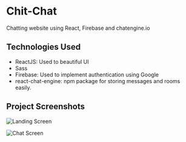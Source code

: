 # Chit-Chat
Chatting website using React, Firebase and chatengine.io

## Technologies Used
- ReactJS: Used to beautiful UI
- Sass
- Firebase: Used to implement authentication using Google
- react-chat-engine: npm package for storing messages and rooms easily.

## Project Screenshots
![Landing Screen](./src/assets/landing-screen-ss.png)

![Chat Screen](./src/assets/chat-screen-ss.png)